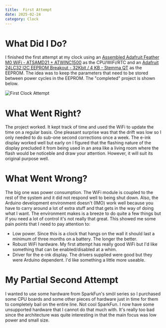```yaml
---
title:  First Attempt
date: 2025-02-24
category: Clock
---
```


What Did I Do?
==============
I finished the first attempt at my clock using an [Assembled Adafruit Feather M0 WiFi - ATSAMD21 + ATWINC1500][1] as the CPU/WiFi/RTC and an [Adafruit 24LC32 I2C EEPROM Breakout - 32Kbit / 4 KB - Stemma QT][2] as the EEPROM. The idea was to keep the parameters that need to be stored between power cycles in the EEPROM. The "completed" project is shown below.

![First Clock Attempt][3]

What Went Right?
================
The project worked. It kept track of time and used the WiFi to update the time on a regular basis. One pleasant surprise was that the drift was low so I only needed to do sub-one second corrections once a week. The e-ink display worked well but early on I figured that the flashing nature of the display precluded it from being used in an area like a living room where the flash would be noticeble and draw your attention. However, it will suit its original purpose well.

What Went Wrong?
================
The big one was power consumption. The WiFi module is coupled to the rest of the system and it did not respond well to being shut down. Also, the Arduino development environment doesn't (IMO) work well because you have to carry around a lot of extra stuff and that gets in the way of doing what I want. The environment makes is a breeze to do quite a few things but if you need a lot of control it's not really that great. This showed me some pain points that I need to pay attention to:

* Low power. Since this is a clock that hangs on the wall it should last a minimum of three months on a battery. The longer the better.
* Robust WiFi hardware. My first attempt has really good WiFi but I'd like something that can be enabled/disabled at a whim.
* Driver for the e-ink display. The drivers supplied were good but they were Arduino dependent. I'd like something a little more useable.

My Partial Second Attempt
=========================
I wanted to use some hardware from SparkFun's smôl series so I purchased some CPU boards and some other pieces of hardware just in time for them to completely bail on the entire line. Not cool SparkFun. I now have some unsupported hardware that I cannot do that much with. It's really too bad since the architecture was quite interesting in that the main focus was low power and small size.


[1]: https://www.adafruit.com/product/2598
[2]: https://www.adafruit.com/product/5146
[3]: {attach}images/first_clock_attempt.jpg
